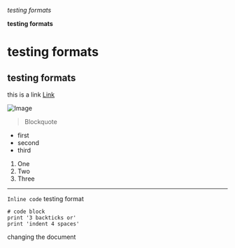 *testing formats*

**testing formats**

# testing formats

## testing formats

this is a link [Link](https://ucsd-cse15l-w22.github.io/week/week2/#lab-tasks)

![Image](https://c4.wallpaperflare.com/wallpaper/500/442/354/outrun-vaporwave-hd-wallpaper-preview.jpg)

> Blockquote
* first
* second
* third

1. One
2. Two
3. Three

---

`Inline code` testing format

```
# code block
print '3 backticks or'
print 'indent 4 spaces'
```
changing the document

